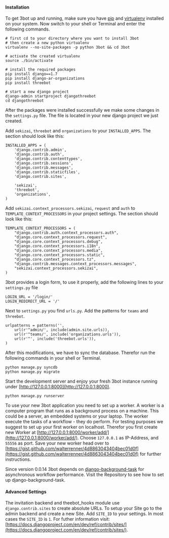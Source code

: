 #### Installation

To get 3bot up and running, make sure you have [pip](https://github.com/pypa/pip) and [virtualenv](https://github.com/pypa/virtualenv) installed on your system. Now switch to your shell or Terminal and enter the following commands.

    # first cd to your directory where you want to install 3bot
    # then create a new python virtualenv
    virtualenv --no-site-packages -p python 3bot && cd 3bot

    # activate the created virtualenv
    source ./bin/activate

    # install the required packages
    pip install django==1.7
    pip install django-ar-organizations
    pip install threebot

    # start a new django project
    django-admin startproject djangothreebot
    cd djangothreebot


After the packages were installed successfully we make some changes in the `settings.py` file. The file is located in your new django project we just created.

Add `sekizai`, `threebot` and `organizations` to your `INSTALLED_APPS`. The section should look like this:

    INSTALLED_APPS = (
        'django.contrib.admin',
        'django.contrib.auth',
        'django.contrib.contenttypes',
        'django.contrib.sessions',
        'django.contrib.messages',
        'django.contrib.staticfiles',
        'django.contrib.sites',
        
        'sekizai',
        'threebot',
        'organizations',
    )


Add `sekizai.context_processors.sekizai`, `request` and `auth` to `TEMPLATE_CONTEXT_PROCESSORS` in your project settings. The section should look like this:

    TEMPLATE_CONTEXT_PROCESSORS = (
        "django.contrib.auth.context_processors.auth",
        "django.core.context_processors.request",
        "django.core.context_processors.debug",
        "django.core.context_processors.i18n",
        "django.core.context_processors.media",
        "django.core.context_processors.static",
        "django.core.context_processors.tz",
        "django.contrib.messages.context_processors.messages",
        "sekizai.context_processors.sekizai",
    )


3bot provides a login form, to use it properly, add the following lines to your `settings.py` file
    
    LOGIN_URL = '/login/'
    LOGIN_REDIRECT_URL = '/'


Next to `settings.py` you find `urls.py`. Add the patterns for `teams` and `threebot`.

    urlpatterns = patterns('',
        url(r'^admin/', include(admin.site.urls)),
        url(r'^teams/', include('organizations.urls')),
        url(r'^', include('threebot.urls')),
    )


After this modifications, we have to sync the database. Therefor run the following commands in your shell or Terminal.

    python manage.py syncdb
    python manage.py migrate


Start the development server and enjoy your fresh 3bot instance running under [http://127.0.0.1:8000](http://127.0.0.1:8000).

    python manage.py runserver


To use your new 3bot application you need to set up a worker. A worker is a computer program that runs as a background process on a machine. This could be a server, an embedded systems or your laptop. The worker execute the tasks of a workflow - they do perform. 
For testing purposes we suggest to set up your first worker on localhost. Therefor you first create new Worker at [http://127.0.0.1:8000/worker/add/](http://127.0.0.1:8000/worker/add/). Choose `127.0.0.1` as IP-Address, and `55556` as port. Save your new worker head over to [https://gist.github.com/walterrenner/4d8863043404bec01d0f](https://gist.github.com/walterrenner/4d8863043404bec01d0f) for further instructions.

Since version 0.0.14 3bot depends on [django-background-task](https://github.com/lilspikey/django-background-task) for asynchronous workflow performance. Visit the Repository to see how to set up django-background-task.


#### Advanced Settings

The invitation backend and theebot_hooks module use `django.contrib.sites` to create absolute URLs. To setup your Site go to the admin backend and create a new Site. Add `SITE_ID` to your settings. In most cases the `SITE_ID` is `1`. For futher information visit: [https://docs.djangoproject.com/en/dev/ref/contrib/sites/](https://docs.djangoproject.com/en/dev/ref/contrib/sites/).
